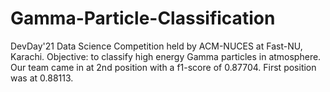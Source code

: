 # Gamma-Particle-Classification
DevDay'21 Data Science Competition held by ACM-NUCES at Fast-NU, Karachi.
Objective: to classify high energy Gamma particles in atmosphere.
Our team came in at 2nd position with a f1-score of 0.87704. First position was at 0.88113.

